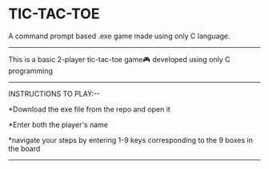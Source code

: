 # TIC-TAC-TOE
A command prompt based .exe game made using only C language.

--------------------------------------------------------------------------

This is a basic 2-player tic-tac-toe game🎮 developed using only C programming 

--------------------------------------------------------------------------

INSTRUCTIONS TO PLAY:--

*Download the exe file from the repo and open it

*Enter both the player's name

*navigate your steps by entering 1-9 keys corresponding to the 9 boxes in the board

--------------------------------------------------------------------------
